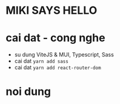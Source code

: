 # MIKI SAYS HELLO

# cai dat - cong nghe

- su dung ViteJS & MUI, Typescript, Sass
- cai dat `yarn add sass`
- cai dat `yarn add react-router-dom`

# noi dung
